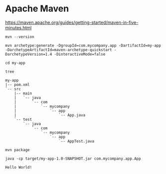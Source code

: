 # Apache Maven

https://maven.apache.org/guides/getting-started/maven-in-five-minutes.html

```
mvn --version
```

```
mvn archetype:generate -DgroupId=com.mycompany.app -DartifactId=my-app -DarchetypeArtifactId=maven-archetype-quickstart -DarchetypeVersion=1.4 -DinteractiveMode=false
```

```
cd my-app
```

```
tree
```
```
my-app
|-- pom.xml
`-- src
    |-- main
    |   `-- java
    |       `-- com
    |           `-- mycompany
    |               `-- app
    |                   `-- App.java
    `-- test
        `-- java
            `-- com
                `-- mycompany
                    `-- app
                        `-- AppTest.java
```

```
mvn package
```

```
java -cp target/my-app-1.0-SNAPSHOT.jar com.mycompany.app.App
```
```
Hello World!
```